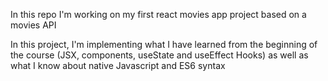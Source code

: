 

In this repo I'm working on my first react movies app project based on a movies API

In this project, I'm implementing what I have learned from the beginning of the course (JSX, components, useState and useEffect Hooks) as well as what I know about native Javascript and ES6 syntax

